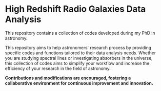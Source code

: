 # High Redshift Radio Galaxies Data Analysis

This repository contains a collection of codes developed during my PhD in astronomy.

This repository aims to help astronomers' research process by providing specific codes and functions tailored to their data analysis needs. Whether you are studying spectral lines or investigating absorbers in the universe, this collection of codes aims to simplify your workflow and increase the efficiency of your research in the field of astronomy.

**Contributions and modifications are encouraged, fostering a collaborative environment for continuous improvement and innovation.**
